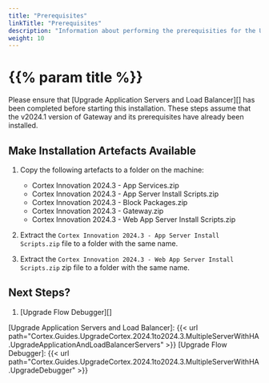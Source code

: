 ```yaml
---
title: "Prerequisites"
linkTitle: "Prerequisites"
description: "Information about performing the prerequisities for the Upgrade of the Web Application Server."
weight: 10
---
```


# {{% param title %}}

Please ensure that [Upgrade Application Servers and Load Balancer][] has been completed before starting this installation. These steps assume that the v2024.1 version of Gateway and its prerequisites have already been installed.

## Make Installation Artefacts Available

1. Copy the following artefacts to a folder on the machine:

   * Cortex Innovation 2024.3 - App Services.zip
   * Cortex Innovation 2024.3 - App Server Install Scripts.zip
   * Cortex Innovation 2024.3 - Block Packages.zip
   * Cortex Innovation 2024.3 - Gateway.zip
   * Cortex Innovation 2024.3 - Web App Server Install Scripts.zip

1. Extract the `Cortex Innovation 2024.3 - App Server Install Scripts.zip` file to a folder with the same name.
1. Extract the `Cortex Innovation 2024.3 - Web App Server Install Scripts.zip` zip file to a folder with the same name.

## Next Steps?

1. [Upgrade Flow Debugger][]

[Upgrade Application Servers and Load Balancer]: {{< url path="Cortex.Guides.UpgradeCortex.2024.1to2024.3.MultipleServerWithHA.UpgradeApplicationAndLoadBalancerServers" >}}
[Upgrade Flow Debugger]: {{< url path="Cortex.Guides.UpgradeCortex.2024.1to2024.3.MultipleServerWithHA.UpgradeDebugger" >}}
